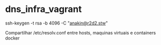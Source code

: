 # dns_infra_vagrant

ssh-keygen -t rsa -b 4096 -C "anakin@r2d2.stw"

Compartilhar /etc/resolv.conf entre hosts, maquinas virtuais e containers docker
